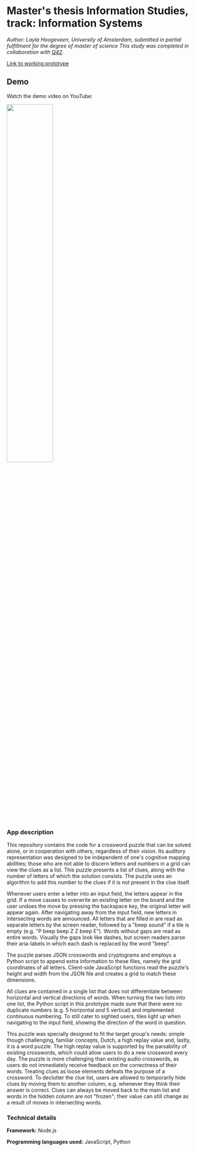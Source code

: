 # Master's thesis Information Studies, track: Information Systems

*Author: Layla Hoogeveen, University of Amsterdam, submitted in partial fulfillment for the degree of master of science*
*This study was completed in collaboration with [Q42](https://www.q42.nl/).*

[Link to working prototype](https://layla.nl/kruiswoord/)

## Demo

Watch the demo video on YouTube:

[<img src="https://i.ytimg.com/vi/oZrvZQ0NdCM/maxresdefault.jpg" width="50%">](https://www.youtube.com/watch?v=oZrvZQ0NdCM "Demo video using screen reader")

### App description

This repository contains the code for a crossword puzzle that can be solved alone, or in cooperation with others, regardless of their vision. Its auditory representation was designed to be independent of one's cognitive mapping abilities; those who are not able to discern letters and numbers in a grid can view the clues as a list. This puzzle presents a list of clues, along with the number of letters of which the solution consists. The puzzle uses an algorithm to add this number to the clues if it is not present in the clue itself.

Whenever users enter a letter into an input field, the letters appear in the grid. If a move causes to overwrite an existing letter on the board and the user undoes the move by pressing the backspace key, the original letter will appear again. After navigating away from the input field, new letters in intersecting words are announced. All letters that are filled in are read as separate letters by the screen reader, followed by a "beep sound" if a tile is empty (e.g. "P beep beep Z Z beep E"). Words without gaps are read as entire words. Visually the gaps look like dashes, but screen readers parse their aria-labels in which each dash is replaced by the word "beep". 

The puzzle parses JSON crosswords and cryptograms and employs a Python script to append extra information to these files, namely the grid coordinates of all letters. Client-side JavaScript functions read the puzzle's height and width from the JSON file and creates a grid to match these dimensions.

All clues are contained in a single list that does not differentiate between horizontal and vertical directions of words. When turning the two lists into one list, the Python script in this prototype made sure that there were no duplicate numbers (e.g. 5 horizontal *and* 5 vertical) and implemented continuous numbering. To still cater to sighted users, tiles light up when navigating to the input field, showing the direction of the word in question.

This puzzle was specially designed to fit the target group's needs: simple though challenging, familiar concepts, Dutch, a high replay value and, lastly, it is a word puzzle. The high replay value is supported by the parsability of existing crosswords, which could allow users to do a new crossword every day. The puzzle is more challenging than existing audio crosswords, as users do not immediately receive feedback on the correctness of their words. Treating clues as loose elements defeats the purpose of a crossword. To declutter the clue list, users are allowed to temporarily hide clues by moving them to another column, e.g. whenever they think their answer is correct. Clues can always be moved back to the main list and words in the hidden column are not "frozen"; their value can still change as a result of moves in intersecting words.

### Technical details
**Framework:** Node.js

**Programming languages used:** JavaScript, Python
